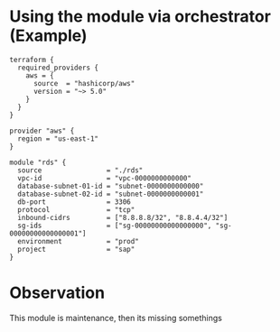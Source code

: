 # Using the module via orchestrator (Example)
```
terraform {
  required_providers {
    aws = {
      source  = "hashicorp/aws"
      version = "~> 5.0"
    }
  }
}

provider "aws" {
  region = "us-east-1"
}

module "rds" {
  source                = "./rds"
  vpc-id                = "vpc-0000000000000"
  database-subnet-01-id = "subnet-0000000000000"
  database-subnet-02-id = "subnet-0000000000001"
  db-port               = 3306
  protocol              = "tcp"
  inbound-cidrs         = ["8.8.8.8/32", "8.8.4.4/32"]
  sg-ids                = ["sg-00000000000000000", "sg-00000000000000001"]
  environment           = "prod"
  project               = "sap"
}
```
# Observation
This module is maintenance, then its missing somethings